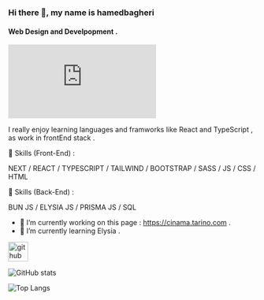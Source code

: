 ### Hi there 👋, my name is hamedbagheri
#### Web Design and Develpopment .
![Web Design and Develpopment](https://biaupload.com/do.php?imgf=org-66346cf1392c1.jpg)

I really enjoy learning languages and framworks like React and TypeScript , as work in frontEnd stack .

🎯 Skills (Front-End) : 

NEXT / REACT / TYPESCRIPT / TAILWIND / BOOTSTRAP / SASS / JS / CSS / HTML 




🎯 Skills (Back-End) : 

BUN JS / ELYSIA JS / PRISMA JS / SQL

- 🔭 I’m currently working on this page : https://cinama.tarino.com . 
- 🌱 I’m currently learning Elysia . 

 
[<img src='https://cdn.jsdelivr.net/npm/simple-icons@3.0.1/icons/github.svg' alt='github' height='40'>](https://github.com/hamedbagheriii)  

![GitHub stats](https://github-readme-stats.vercel.app/api?username=hamedbagheriii&show_icons=true) 




![Top Langs](https://github-readme-stats.vercel.app/api/top-langs/?username=hamedbagheriii&layout=compact)
